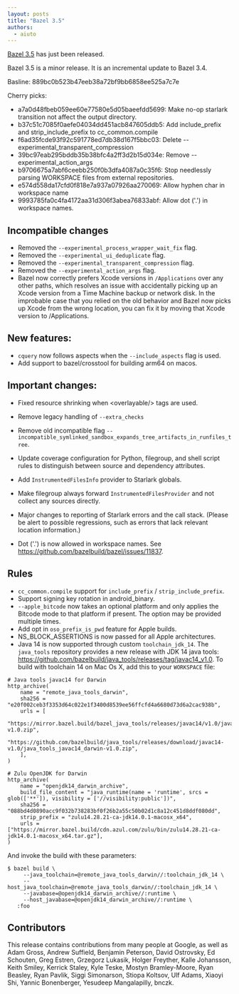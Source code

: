 ```yaml
---
layout: posts
title: "Bazel 3.5"
authors:
  - aiuto
---
```


[Bazel 3.5](https://github.com/bazelbuild/bazel/releases/tag/3.5.0) has just been released.

Bazel 3.5 is a minor release. It is an incremental update to Bazel 3.4.

Basline: 889bc0b523b47eeb38a72bf9bb6858ee525a7c7e

Cherry picks:
-   a7a0d48fbeb059ee60e77580e5d05baeefdd5699: Make no-op starlark transition not affect the output directory.
-   b37c51c7085f0aefe04034dd451acb847605ddb5: Add include_prefix and strip_include_prefix to cc_common.compile
-   f6ad35fcde93f92c591778ed7db38d167f5bbc03: Delete --experimental_transparent_compression
-   39bc97eab295bddb35b38bfc4a2ff3d2b15d034e: Remove --experimental_action_args
-   b9706675a7abf6ceebb250f0b3dfa4087a0c35f6: Stop needlessly parsing WORKSPACE files from external repositories.
-   e574d558da17cfd0f818e7a937a07926aa270069: Allow hyphen char in workspace name
-   9993785fa0c4fa4172aa31d306f3abea76833abf: Allow dot ('.') in workspace names.

## Incompatible changes

- Removed the `--experimental_process_wrapper_wait_fix` flag.
- Removed the `--experimental_ui_deduplicate` flag.
- Removed the `--experimental_transparent_compression` flag.
- Removed the `--experimental_action_args` flag.
- Bazel now correctly prefers Xcode versions in `/Applications` over
  any other paths, which resolves an issue with accidentally picking up
  an Xcode version from a Time Machine backup or network disk. In the
  improbable case that you relied on the old behavior and Bazel now picks
  up Xcode from the wrong location, you can fix it by moving that Xcode
  version to /Applications.

## New features:

- `cquery` now follows aspects when the `--include_aspects` flag is used.
- Add support to bazel/crosstool for building arm64 on macos.

## Important changes:

- Fixed resource shrinking when \<overlayable/> tags are used.
- Remove legacy handling of `--extra_checks`
- Remove old incompatible flag `--incompatible_symlinked_sandbox_expands_tree_artifacts_in_runfiles_tree`.
- Update coverage configuration for Python, filegroup, and shell script
  rules to distinguish between source and dependency attributes.

- Add `InstrumentedFilesInfo` provider to Starlark globals.
- Make filegroup always forward `InstrumentedFilesProvider` and not
  collect any sources directly.
- Major changes to reporting of Starlark errors and the call stack.
  (Please be alert to possible regressions, such as errors that lack
   relevant location information.)
- Dot ('.') is now allowed in workspace names. See https://github.com/bazelbuild/bazel/issues/11837.

## Rules
- `cc_common.compile` support for `include_prefix` / `strip_include_prefix`.
- Support signing key rotation in android_binary.
- `--apple_bitcode` now takes an optional platform and only applies the
  Bitcode mode to that platform if present. The option may be provided
  multiple times.
- Add opt in `oso_prefix_is_pwd` feature for Apple builds.
- NS_BLOCK_ASSERTIONS is now passed for all Apple architectures.
- Java 14 is now supported through custom `toolchain_jdk_14`. The `java_tools`
  repository provides a new release with JDK 14 java tools:
  https://github.com/bazelbuild/java_tools/releases/tag/javac14_v1.0.
  To build with toolchain 14 on Mac Os X, add this to your `WORKSPACE` file:

```
# Java tools javac14 for Darwin
http_archive(
    name = "remote_java_tools_darwin",
    sha256 = "e20f002ceb3f3353d64c022e1f3400d8539ee56ffcfd4a6680d73d6a2cac938b",
    urls = [
        "https://mirror.bazel.build/bazel_java_tools/releases/javac14/v1.0/java_tools_javac14_darwin-v1.0.zip",
        "https://github.com/bazelbuild/java_tools/releases/download/javac14-v1.0/java_tools_javac14_darwin-v1.0.zip",
    ],
)

# Zulu OpenJDK for Darwin
http_archive(
    name = "openjdk14_darwin_archive",
    build_file_content = "java_runtime(name = 'runtime', srcs =  glob(['**']), visibility = ['//visibility:public'])",
    sha256 = "088bd4d0890acc9f032b738283bf0f26b2a55c50b02d1c8a12c451d8ddf080dd",
    strip_prefix = "zulu14.28.21-ca-jdk14.0.1-macosx_x64",
    urls = ["https://mirror.bazel.build/cdn.azul.com/zulu/bin/zulu14.28.21-ca-jdk14.0.1-macosx_x64.tar.gz"],
)
```
And invoke the build with these parameters:
```
$ bazel build \
     --java_toolchain=@remote_java_tools_darwin//:toolchain_jdk_14 \
     --host_java_toolchain=@remote_java_tools_darwin//:toolchain_jdk_14 \
     --javabase=@openjdk14_darwin_archive//:runtime \
     --host_javabase=@openjdk14_darwin_archive//:runtime \
   :foo
```


## Contributors

This release contains contributions from many people at Google, as well
as Adam Gross, Andrew Suffield, Benjamin Peterson, David Ostrovsky,
Ed Schouten, Greg Estren, Grzegorz Lukasik, Holger Freyther, Kalle
Johansson, Keith Smiley, Kerrick Staley, Kyle Teske, Mostyn Bramley-Moore,
Ryan Beasley, Ryan Pavlik, Siggi Simonarson, Stiopa Koltsov, Ulf Adams,
Xiaoyi Shi, Yannic Bonenberger, Yesudeep Mangalapilly, bnczk.
